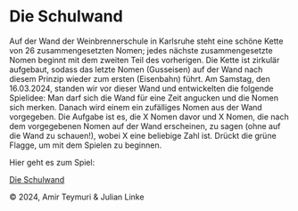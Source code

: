 # Die Schulwand
Auf der Wand der Weinbrennerschule in Karlsruhe steht eine schöne Kette von 26 zusammengesetzten Nomen; jedes nächste zusammengesetzte Nomen beginnt mit dem zweiten Teil des vorherigen. Die Kette ist zirkulär aufgebaut, sodass das letzte Nomen (Gusseisen) auf der Wand nach diesem Prinzip wieder zum ersten (Eisenbahn) führt. Am Samstag, den 16.03.2024, standen wir vor dieser Wand und entwickelten die folgende Spielidee: Man darf sich die Wand für eine Zeit angucken und die Nomen sich merken. Danach wird einem ein zufälliges Nomen aus der Wand vorgegeben. Die Aufgabe ist es, die X Nomen davor und X Nomen, die nach dem vorgegebenen Nomen auf der Wand erscheinen, zu sagen (ohne auf die Wand zu schauen!), wobei X eine beliebige Zahl ist. Drückt die grüne Flagge, um mit dem Spielen zu beginnen. 

Hier geht es zum Spiel:

[Die Schulwand](https://scratch.mit.edu/projects/984274189)

© 2024, Amir Teymuri & Julian Linke
